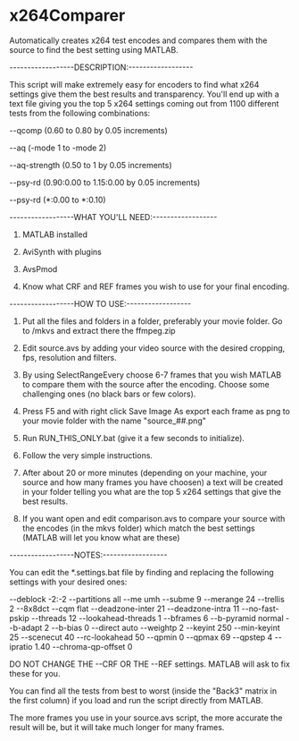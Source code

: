 # x264Comparer
Automatically creates x264 test encodes and compares them with the source to find the best setting using MATLAB.

------------------DESCRIPTION:------------------

This script will make extremely easy for encoders to find what x264 settings give them the best results and transparency.
You'll end up with a text file giving you the top 5 x264 settings coming out from 1100 different tests from the following combinations:

--qcomp (0.60 to 0.80 by 0.05 increments)

--aq (-mode 1 to -mode 2)

--aq-strength (0.50 to 1 by 0.05 increments)

--psy-rd (0.90:0.00 to 1.15:0.00 by 0.05 increments)

--psy-rd (*:0.00 to *:0.10)

------------------WHAT YOU'LL NEED:------------------

1) MATLAB installed

2) AviSynth with plugins

3) AvsPmod

4) Know what CRF and REF frames you wish to use for your final encoding.

------------------HOW TO USE:------------------

1) Put all the files and folders in a folder, preferably your movie folder. Go to /mkvs and extract there the ffmpeg.zip

2) Edit source.avs by adding your video source with the desired cropping, fps, resolution and filters.

2) By using SelectRangeEvery choose 6-7 frames that you wish MATLAB to compare them with the source after the encoding. Choose some challenging ones (no black bars or few colors).

3) Press F5 and with right click Save Image As export each frame as png to your movie folder with the name "source_##.png"

4) Run RUN_THIS_ONLY.bat (give it a few seconds to initialize).

5) Follow the very simple instructions.

6) After about 20 or more minutes (depending on your machine, your source and how many frames you have choosen) a text will be created in your folder telling you what are the top 5 x264 settings that give the best results.

7) If you want open and edit comparison.avs to compare your source with the encodes (in the mkvs folder) which match the best settings (MATLAB will let you know what are these)

------------------NOTES:------------------

You can edit the *.settings.bat file by finding and replacing the following settings with your desired ones:

--deblock -2:-2
--partitions all
--me umh
--subme 9
--merange 24
--trellis 2
--8x8dct
--cqm flat
--deadzone-inter 21
--deadzone-intra 11
--no-fast-pskip
--threads 12
--lookahead-threads 1
--bframes 6
--b-pyramid normal
--b-adapt 2
--b-bias 0
--direct auto
--weightp 2
--keyint 250
--min-keyint 25
--scenecut 40
--rc-lookahead 50
--qpmin 0
--qpmax 69
--qpstep 4
--ipratio 1.40
--chroma-qp-offset 0

DO NOT CHANGE THE --CRF OR THE --REF settings. MATLAB will ask to fix these for you.

You can find all the tests from best to worst (inside the "Back3" matrix in the first column) if you load and run the script directly from MATLAB.

The more frames you use in your source.avs script, the more accurate the result will be, but it will take much longer for many frames.
